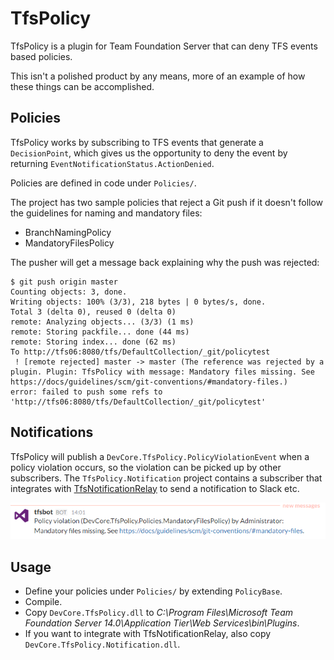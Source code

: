 # TfsPolicy

TfsPolicy is a plugin for Team Foundation Server that can deny TFS events based policies.

This isn't a polished product by any means, more of an example of how these things can be accomplished. 

## Policies

TfsPolicy works by subscribing to TFS events that generate a `DecisionPoint`, which gives us the opportunity to deny the event by returning `EventNotificationStatus.ActionDenied`.

Policies are defined in code under `Policies/`.

The project has two sample policies that reject a Git push if it doesn't follow the guidelines for naming and mandatory files:

* BranchNamingPolicy
* MandatoryFilesPolicy

The pusher will get a message back explaining why the push was rejected:

```
$ git push origin master
Counting objects: 3, done.
Writing objects: 100% (3/3), 218 bytes | 0 bytes/s, done.
Total 3 (delta 0), reused 0 (delta 0)
remote: Analyzing objects... (3/3) (1 ms)
remote: Storing packfile... done (44 ms)
remote: Storing index... done (62 ms)
To http://tfs06:8080/tfs/DefaultCollection/_git/policytest
 ! [remote rejected] master -> master (The reference was rejected by a plugin. Plugin: TfsPolicy with message: Mandatory files missing. See https://docs/guidelines/scm/git-conventions/#mandatory-files.)
error: failed to push some refs to 'http://tfs06:8080/tfs/DefaultCollection/_git/policytest'
```

## Notifications

TfsPolicy will publish a `DevCore.TfsPolicy.PolicyViolationEvent` when a policy violation occurs, so the violation can be picked up by other subscribers. The `TfsPolicy.Notification` project contains a subscriber that integrates with [TfsNotificationRelay](https://github.com/kria/TfsNotificationRelay) to send a notification to Slack etc.

![Slack notification](slack-notification.png)

## Usage

* Define your policies under `Policies/` by extending `PolicyBase`.
* Compile.
* Copy `DevCore.TfsPolicy.dll` to *C:\Program Files\Microsoft Team Foundation Server 14.0\Application Tier\Web Services\bin\Plugins*.
* If you want to integrate with TfsNotificationRelay, also copy `DevCore.TfsPolicy.Notification.dll`.
